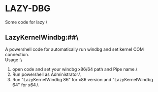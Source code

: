 # LAZY-DBG
Some code for lazy \

## LazyKernelWindbg:##\
A powershell code for automatically run windbg and set kernel COM connection.\
Usage :\
1. open code and set your windbg x86/64 path and Pipe name.\
2. Run powershell as Administrator.\
3. Run "LazyKernelWindbg 86" for x86 version and "LazyKernelWindbg 64" for x64.\
